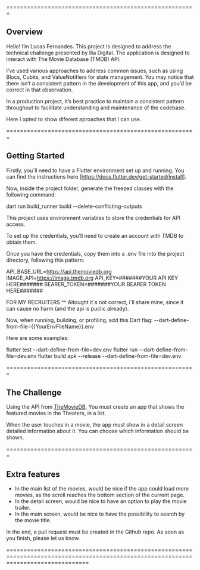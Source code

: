 =======================================================
## Overview 
Hello! I’m Lucas Fernandes. This project is designed to address the technical challenge presented by Ília Digital. The application is designed to interact with The Movie Database (TMDB) API.

I’ve used various approaches to address common issues, such as using Blocs, Cubits, and ValueNotifiers for state management.
You may notice that there isn’t a consistent pattern in the development of this app, and you’d be correct in that observation.

In a production project, it’s best practice to maintain a consistent pattern throughout to facilitate understanding and maintenance of the codebase.

Here I opted to show diferent aproaches that I can use.

=======================================================
## Getting Started 

Firstly, you´ll need to have a Flutter environment set up and running. You can find the instructions here [https://docs.flutter.dev/get-started/install].

Now, inside the project folder, generate the freezed classes with the following command:

dart run build_runner build --delete-conflicting-outputs

This project uses environment variables to store the credentials for API access.

To set up the credentials, you’ll need to create an account with TMDB to obtain them.

Once you have the credentials, copy them into a .env file into the project directory, following this pattern:

API_BASE_URL=https://api.themoviedb.org
IMAGE_API=https://image.tmdb.org
API_KEY=#######YOUR API KEY HERE#######
BEARER_TOKEN=#######YOUR BEARER TOKEN HERE#######

FOR MY RECRUITERS ^^ Altought it´s not correct, i´ll share mine, since it can cause no harm (and the api is puclic already).

Now, when running, building, or profiling, add this Dart flag: --dart-define-from-file={{YourEnvFileName}}.env

Here are some examples:

flutter test --dart-define-from-file=dev.env
flutter run --dart-define-from-file=dev.env
flutter build apk --release --dart-define-from-file=dev.env


=======================================================
## The Challenge 
Using the API from [TheMovieDB](https://developers.themoviedb.org/3/getting-started/introduction), You must create an app that shows the featured movies in the Theaters, in a list.

When the user touches in a movie, the app must show in a detail screen detailed information about it. You can choose which information should be shown.

=======================================================
## Extra features 

- In the main list of the movies, would be nice if the app could load more movies, as the scroll reaches the bottom section of the current page.
- In the detail screen, would be nice to have an option to play the movie trailer.
- In the main screen, would be nice to have the possibility to search by the movie title.

In the end, a pull request must be created in the Github repo. As soon as you finish, please let us know.

====================================================================================================================================
